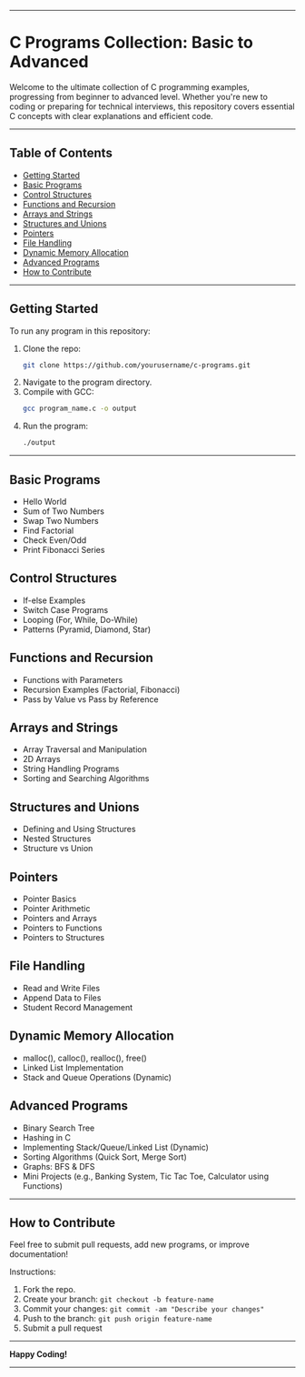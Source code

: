 ***

# C Programs Collection: Basic to Advanced

Welcome to the ultimate collection of C programming examples, progressing from beginner to advanced level. Whether you're new to coding or preparing for technical interviews, this repository covers essential C concepts with clear explanations and efficient code.

***

## Table of Contents

- [Getting Started](#getting-started)
- [Basic Programs](#basic-programs)
- [Control Structures](#control-structures)
- [Functions and Recursion](#functions-and-recursion)
- [Arrays and Strings](#arrays-and-strings)
- [Structures and Unions](#structures-and-unions)
- [Pointers](#pointers)
- [File Handling](#file-handling)
- [Dynamic Memory Allocation](#dynamic-memory-allocation)
- [Advanced Programs](#advanced-programs)
- [How to Contribute](#how-to-contribute)


***

## Getting Started

To run any program in this repository:

1. Clone the repo:  
   ```bash
   git clone https://github.com/yourusername/c-programs.git
   ```
2. Navigate to the program directory.
3. Compile with GCC:  
   ```bash
   gcc program_name.c -o output
   ```
4. Run the program:  
   ```bash
   ./output
   ```

***

## Basic Programs

- Hello World
- Sum of Two Numbers
- Swap Two Numbers
- Find Factorial  
- Check Even/Odd
- Print Fibonacci Series

## Control Structures

- If-else Examples
- Switch Case Programs
- Looping (For, While, Do-While)
- Patterns (Pyramid, Diamond, Star)

## Functions and Recursion

- Functions with Parameters
- Recursion Examples (Factorial, Fibonacci)
- Pass by Value vs Pass by Reference

## Arrays and Strings

- Array Traversal and Manipulation
- 2D Arrays
- String Handling Programs  
- Sorting and Searching Algorithms

## Structures and Unions

- Defining and Using Structures
- Nested Structures
- Structure vs Union

## Pointers

- Pointer Basics
- Pointer Arithmetic
- Pointers and Arrays
- Pointers to Functions
- Pointers to Structures

## File Handling

- Read and Write Files
- Append Data to Files
- Student Record Management

## Dynamic Memory Allocation

- malloc(), calloc(), realloc(), free()
- Linked List Implementation
- Stack and Queue Operations (Dynamic)

## Advanced Programs

- Binary Search Tree  
- Hashing in C
- Implementing Stack/Queue/Linked List (Dynamic)
- Sorting Algorithms (Quick Sort, Merge Sort)
- Graphs: BFS & DFS
- Mini Projects (e.g., Banking System, Tic Tac Toe, Calculator using Functions)

***

## How to Contribute

Feel free to submit pull requests, add new programs, or improve documentation!

Instructions:
1. Fork the repo.
2. Create your branch: `git checkout -b feature-name`
3. Commit your changes: `git commit -am "Describe your changes"`
4. Push to the branch: `git push origin feature-name`
5. Submit a pull request

***

**Happy Coding!**

***
